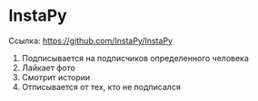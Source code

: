 # InstaPy
Ссылка: https://github.com/InstaPy/InstaPy

1. Подписывается на подписчиков определенного человека
2. Лайкает фото
3. Смотрит истории
4. Отписывается от тех, кто не подписался
